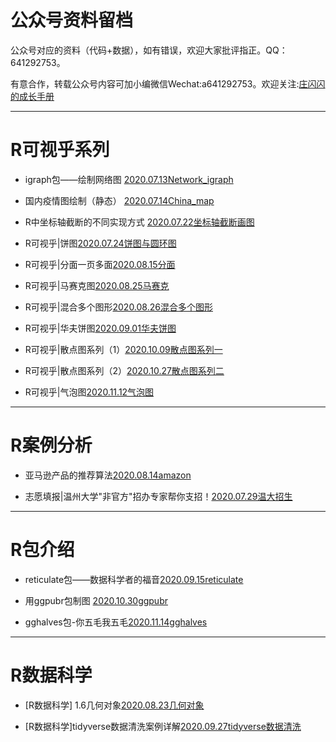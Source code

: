 # 公众号资料留档

公众号对应的资料（代码+数据），如有错误，欢迎大家批评指正。QQ：641292753。

有意合作，转载公众号内容可加小编微信Wechat:a641292753。欢迎关注:[庄闪闪的成长手册](https://mp.weixin.qq.com/mp/appmsgalbum?__biz=MzI1NjUwMjQxMQ==&action=getalbum&album_id=1476187590709002243&scene=173&from_msgid=2247486060&from_itemidx=1&count=3#wechat_redirect)

-------

# R可视乎系列

- igraph包——绘制网络图
 [2020.07.13Network_igraph](https://mp.weixin.qq.com/s?__biz=MzI1NjUwMjQxMQ==&mid=100000088&idx=1&sn=3b7b79c2587e930a79cf11a84bcdb3e4&chksm=6a24febc5d5377aa3615fb6a0e3ec4e383162d694ad50d6a414482f8244de447ca5b2922c352&mpshare=1&scene=1&srcid=0714Vu2WALNMi27VcRfIFXH9&sharer_sharetime=1594708423633&sharer_shareid=ee38888b33e1d0070e96aeb454518587&key=3c22c88777da856c2f08a877b1939ceea75ba76d52067d706d44418948b4568c7e4e0ed9e4f0d00539c1e2cbbf51700d4f0b4f2642d757270ed6eeca83bbffa59947c9f38399e0e6cd58299f9d1d61e6&ascene=1&uin=OTk1MTUyNzI2&devicetype=Windows+10+x64&version=62090529&lang=zh_CN&exportkey=Ax5Q4wOen8wg5nPK10PFOqA%3D&pass_ticket=phh%2BTyTOwain33l3gWNzH4Aki97YE7dlcnlLuCxtFuuIrAtl234GrZ237NODA6HD)


- 国内疫情图绘制（静态）  [2020.07.14China_map](https://mp.weixin.qq.com/s?__biz=MzI1NjUwMjQxMQ==&mid=2247483799&idx=1&sn=da1acf1004a6d2f25cc296bcaf972063&chksm=ea24fe73dd537765132f64e79f7ba86ec225ecf6e81c43ba4d7aec9a75df42062728e110ad0e&mpshare=1&scene=1&srcid=07142HT0hZAFaVLTlpac4zAV&sharer_sharetime=1594708107631&sharer_shareid=ee38888b33e1d0070e96aeb454518587&key=65fe14863667915bc7e0151836657ceb6c523eaf07ca95785ed82332713ffd495369b1fd5b97cefc7cf7a8e1c66a5f880921fba19ce1d0e4832cb61609b1bcc76d99204dbc6dd77b97c47ad62d3e0e56&ascene=1&uin=OTk1MTUyNzI2&devicetype=Windows+10+x64&version=62090529&lang=zh_CN&exportkey=Aw4fL5T557lBWbSWfFSE37M%3D&pass_ticket=phh%2BTyTOwain33l3gWNzH4Aki97YE7dlcnlLuCxtFuuIrAtl234GrZ237NODA6HD)


- R中坐标轴截断的不同实现方式 [2020.07.22坐标轴截断画图](http://mp.weixin.qq.com/s?__biz=MzI1NjUwMjQxMQ==&mid=100000243&idx=1&sn=119c4039f27b351a367ca40d1a54f0a7&chksm=6a24fe175d5377014aa610e3b5080d08e5e7f58447ca89f8c4806d418df61a8027353dd8156f#rd)


- R可视乎|饼图[2020.07.24饼图与圆环图](https://mp.weixin.qq.com/s?__biz=MzI1NjUwMjQxMQ==&mid=2247484046&idx=1&sn=cc087b09448e75ed54b5364accfb3bff&chksm=ea24fd6add53747ca57137b964bdb0db371220737398e4276ee1ede27df7f09be0afd14185f8&mpshare=1&scene=1&srcid=0816aG9PZi3BixNvL0cNcVhp&sharer_sharetime=1597541989820&sharer_shareid=ee38888b33e1d0070e96aeb454518587&key=b936ead840dca7f6e5a6a9b2f01076516390ed96ff9f73bc52a446143a88f2b01f9b378ea6423ce540c7591d1f324e00481858da6cb7dc5d8b4bf6d6cab3e79763433d2818f9952e1ff4ed49e93412026b6771123e151a7f6242d0b63a58e8da7f010dd41e4e833ef9f4766ee2e8130626e801b5a3cd32b43c38a1a9809099d9&ascene=1&uin=OTk1MTUyNzI2&devicetype=Windows+10+x64&version=62090529&lang=zh_CN&exportkey=A0VSObDydAW7hVulHfsWDDE%3D&pass_ticket=LZqYAanUOJecq6uEoCOQznjsykTBUbS15CZIvi%2FJtgBFhDLyBvXsaDBBnPRaSb0n)


- R可视乎|分面一页多面[2020.08.15分面](https://mp.weixin.qq.com/s?__biz=MzI1NjUwMjQxMQ==&mid=2247484186&idx=1&sn=c913a65f88132b3611e580b0318404d9&chksm=ea24fcfedd5375e87adfc3028850ee4034a0a0d34dd3855cf155b28eea9c71bfedb381d2c9e9&token=222682915&lang=zh_CN#rd)

- R可视乎|马赛克图[2020.08.25马赛克](https://mp.weixin.qq.com/s?__biz=MzI1NjUwMjQxMQ==&mid=2247484309&idx=1&sn=d79ce748d43fe066a0bad0221ae8e068&chksm=ea24fc71dd537567c3ca322cb216e92c2ca4bdd96c20c9873e762d81cfb892583af10198b757&token=682523778&lang=zh_CN#rd)

- R可视乎|混合多个图形[2020.08.26混合多个图形](https://mp.weixin.qq.com/s?__biz=MzI1NjUwMjQxMQ==&mid=2247484367&idx=1&sn=30a54bd7dbf44852c380192d11a10ab9&chksm=ea24fc2bdd53753d239bbe995dfcb88232223e0a24f595acb343433fd4a053116e9f26dbf983&token=682523778&lang=zh_CN#rd)

- R可视乎|华夫饼图[2020.09.01华夫饼图](https://mp.weixin.qq.com/s?__biz=MzI1NjUwMjQxMQ==&mid=2247484631&idx=1&sn=6402ba80ab417c1d8a99c7778a48c7db&chksm=ea24fb33dd537225a7488a578b876b6da2f2157e0048b9515100d4ab64301fad2ad4f460e822&token=682523778&lang=zh_CN#rd)

- R可视乎|散点图系列（1）[2020.10.09散点图系列一](https://mp.weixin.qq.com/s?__biz=MzI1NjUwMjQxMQ==&mid=2247485142&idx=1&sn=564bffc9e7765ebae9b9b81a17a188d9&chksm=ea24f932dd5370241a05c75975ff24a34423a8f182bf6c716c8c9ed981788d0492dcb268248a&token=682523778&lang=zh_CN#rd)

- R可视乎|散点图系列（2）[2020.10.27散点图系列二](https://mp.weixin.qq.com/s?__biz=MzI1NjUwMjQxMQ==&mid=2247485276&idx=1&sn=f98a2aede13555fa1c372f08c3cdec44&chksm=ea24f8b8dd5371ae9e13f3df41ff73e070775eb1ab871370783bb3f396a0a9c29d42c6a89210&token=682523778&lang=zh_CN#rd)

- R可视乎|气泡图[2020.11.12气泡图](https://mp.weixin.qq.com/s?__biz=MzI1NjUwMjQxMQ==&mid=2247486060&idx=1&sn=b613c8d0239c93185641c1bb6a062f7b&chksm=ea24f588dd537c9e2d7a33dd5e9f32b34d0a72d5396cdb52211c51f3998269a4d843011abf9b&token=682523778&lang=zh_CN#rd)


-------
# R案例分析

- 亚马逊产品的推荐算法[2020.08.14amazon](https://mp.weixin.qq.com/s?__biz=MzI1NjUwMjQxMQ==&mid=2247484112&idx=1&sn=ffcb0b6ed0efb64ab25b6a76d9dba654&chksm=ea24fd34dd537422ed28f04d438b066dca643986d990711b9c9c1bdb53ba8aa38dcfef655822&mpshare=1&scene=1&srcid=081525ytkp6KQM65Wx6GX5E7&sharer_sharetime=1597501747183&sharer_shareid=ee38888b33e1d0070e96aeb454518587&key=872f9623724a6dd292ceaa369df1008b9de4f20ddfb7de21277ad15de2f0b0c0ea578533c0b11558a838423e8f5ada1126e44e9d47b11556890d71177b7641e2a7efa73be1185a7984515d48939fab85840b9561a0c846fa95d3634939a056d8fe84cbf0a6cc6d7758e0f1c09107fd171046d1580e33298cebbf3c1675e37dd1&ascene=1&uin=OTk1MTUyNzI2&devicetype=Windows+10+x64&version=62090529&lang=zh_CN&exportkey=A0brKWx%2BS97cOS6wsgyDKSQ%3D&pass_ticket=LZqYAanUOJecq6uEoCOQznjsykTBUbS15CZIvi%2FJtgBFhDLyBvXsaDBBnPRaSb0n)

- 志愿填报|温州大学"非官方"招办专家帮你支招！[2020.07.29温大招生](https://mp.weixin.qq.com/s?__biz=MzI1NjUwMjQxMQ==&mid=2247483954&idx=1&sn=047a1b1b3e9c5ce46e3876bb05b54282&chksm=ea24fdd6dd5374c0c119c680cbd595b77a0bc7479889b34d378ae3282bce5e07eff93a5d08e5&mpshare=1&scene=1&srcid=0729IxeNwC6yyOwYcJh7C7Px&sharer_sharetime=1596027172994&sharer_shareid=ee38888b33e1d0070e96aeb454518587&key=d3c7cb8eeb23bc8322a73076864458cac5ef3808dd487c233e6eda4d377bdf5bb87322ee7ffc1b6b68f86e3799092502da7e5839e8080dc5d265dbdc5a880b93c2c286acab339bbe8bf9a06458dfa653&ascene=1&uin=OTk1MTUyNzI2&devicetype=Windows+10+x64&version=62090529&lang=zh_CN&exportkey=A1EDrAZkVUF2VzXm2Nm2UpQ%3D&pass_ticket=GHX0j6fsfiEATjqcMrcVQQYSihtF3L6yDim2tm78a1XP0v2qucpofrFRF8%2Bz4zjt)

-----

# R包介绍

- reticulate包——数据科学者的福音[2020.09.15reticulate](https://mp.weixin.qq.com/s?__biz=MzI1NjUwMjQxMQ==&mid=2247484515&idx=1&sn=26b03b6ad26f2315cdc04049f740f1c0&chksm=ea24fb87dd537291d5184c28a9c9f2cdda591e4c17a7e7daaff34a9a1c3949ee0e86f9b355b7&token=682523778&lang=zh_CN#rd)

- 用ggpubr包制图 [2020.10.30ggpubr](https://mp.weixin.qq.com/s?__biz=MzI1NjUwMjQxMQ==&mid=2247485615&idx=1&sn=47ac21f131bf2ac6c90c50fb9fb7966b&chksm=ea24f74bdd537e5d74f60919388f683dfe779fe8a2d11999e55e290d4bdb25c64e36cc74ccc1&token=682523778&lang=zh_CN#rd)


- gghalves包-你五毛我五毛[2020.11.14gghalves](https://mp.weixin.qq.com/s/WaMCCmT2eAP9DmCjPOtcMg)

------------

# R数据科学

- [R数据科学] 1.6几何对象[2020.08.23几何对象](https://mp.weixin.qq.com/s?__biz=MzI1NjUwMjQxMQ==&mid=2247484261&idx=1&sn=6b451f752f86a284717d958e13738686&chksm=ea24fc81dd537597080427826e52dd4c1dac24e9cee9cc07897497f0dd9649ff63cc6a50f232&token=682523778&lang=zh_CN#rd)

- [R数据科学]tidyverse数据清洗案例详解[2020.09.27tidyverse数据清洗](https://mp.weixin.qq.com/s?__biz=MzI1NjUwMjQxMQ==&mid=2247484881&idx=1&sn=2f5330b23e376ceb2ef746184935174f&chksm=ea24fa35dd53732319b16bed64e42a8dfa2da2a578cc2f7d4ef043f000bff81d5113c4e9dca1&token=682523778&lang=zh_CN#rd)




